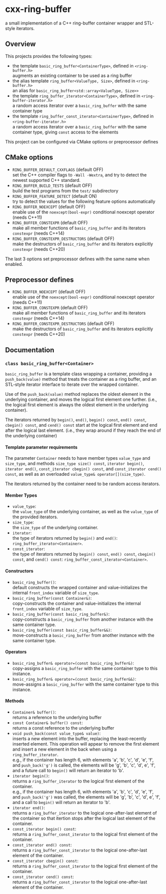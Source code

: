# cxx-ring-buffer

a small implementation of a C++ ring-buffer container wrapper and STL-style
iterators.

## Overview

This projects provides the following types:

- the template `basic_ring_buffer<ContainerType>`, defined in `<ring-buffer.h>`  
  augments an existing container to be used as a ring buffer
- the alias template `ring_buffer<ValueType, Size>`, defined in `<ring-buffer.h>`  
  an alias for `basic_ring_buffer<std::array<ValueType, Size>>`
- the template `ring_buffer_iterator<ContainerType>`, defined in `<ring-buffer-iterator.h>`  
  a random access iterator over a `basic_ring_buffer` with the same container type
- the template `ring_buffer_const_iterator<ContainerType>`, defined in `<ring-buffer-iterator.h>`  
  a random access iterator over a `basic_ring_buffer` with the same container type,
  giving `const` access to the elements

This project can be configured via CMake options or preprocessor defines

## CMake options

- `RING_BUFFER_DEFAULT_CXXFLAGS` (default OFF)  
  set the C++ compiler flags to `-Wall -Wextra`, and try to detect the newest supported C++ standard.
- `RING_BUFFER_BUILD_TESTS` (default OFF)  
  build the test programs from the `test/` subdirectory
- `RING_BUFFER_FEATURE_DETECT` (default ON)  
  try to detect the values for the following feature options automatically
- `RING_BUFFER_NOEXCEPT` (default OFF)  
  enable use of the `noexcept(bool-expr)` conditional noexcept operator (needs C++11)
- `RING_BUFFER_CONSTEXPR` (default OFF)  
  make all member functions of `basic_ring_buffer` and its iterators `constexpr` (needs C++14)
- `RING_BUFFER_CONSTEXPR_DESTRUCTORS` (default OFF)  
  make the destructors of `basic_ring_buffer` and its iterators explicitly `constexpr` (needs C++20)

The last 3 options set preprocessor defines with the same name when enabled.

## Preprocessor defines

- `RING_BUFFER_NOEXCEPT` (default OFF)  
  enable use of the `noexcept(bool-expr)` conditional noexcept operator (needs C++11)
- `RING_BUFFER_CONSTEXPR` (default OFF)  
  make all member functions of `basic_ring_buffer` and its iterators `constexpr` (needs C++14)
- `RING_BUFFER_CONSTEXPR_DESTRUCTORS` (default OFF)  
  make the destructors of `basic_ring_buffer` and its iterators explicitly `constexpr` (needs C++20)

## Documentation

### `class basic_ring_buffer<Container>`

`basic_ring_buffer` is a template class wrapping a container, providing a
`push_back(value)` method that treats the container as a ring buffer, and an
STL-style iterator interface to iterate over the wrapped container.

Use of the `push_back(value)` method replaces the oldest element in the
underlying container, and moves the logical first element one further. (i.e.,
the logical first element is always the oldest element in the underlying
container).

The iterators returned by `begin()`, `end()`, `begin() const`, `end() const`,
`cbegin() const`, and `cend() const` start at the logical first element and end
after the logical last element. (i.e., they wrap around if they reach the end of
the underlying container)

#### Template parameter requirements

The parameter `Container` needs to have member types `value_type` and
`size_type`, and methods `size_type size() const`, `iterator begin()`,
`iterator end()`, `const_iterator cbegin() const`, and `const_iterator cend()
const`, as well as an overloaded `value_type& operator[](size_type)`.

The iterators returned by the container need to be random access iterators.

#### Member Types

- `value_type`:  
    the `value_type` of the underlying container, as well as the `value_type` of
    the provided iterators.
- `size_type`:  
    the `size_type` of the underlying container.
- `iterator`:  
    the type of iterators returned by `begin()` and `end()`:
    `ring_buffer_iterator<Container>`.
- `const_iterator`:  
    the type of iterators returned by `begin() const`, `end() const`, `cbegin()
    const`, and `cend() const`: `ring_buffer_const_iterator<Container>`.

#### Constructors

- `basic_ring_buffer()`:  
    default constructs the wrapped container and value-initializes the internal
    `front_index` variable of `size_type`.
- `basic_ring_buffer(const Container&)`:  
    copy-constructs the container and value-initializes the internal
    `front_index` variable of `size_type`.
- `basic_ring_buffer(const basic_ring_buffer&)`:  
    copy-constructs a `basic_ring_buffer` from another instance with the same
    container type.
- `basic_ring_buffer(const basic_ring_buffer&&)`:  
    move-constructs a `basic_ring_buffer` from another instance with the same
    container type.

#### Operators

- `basic_ring_buffer& operator=(const basic_ring_buffer&)`:  
    copy-assigns a `basic_ring_buffer` with the same container type to this
    instance.
- `basic_ring_buffer& operator=(const basic_ring_buffer&&)`:  
    move-assigns a `basic_ring_buffer` with the same container type to this
    instance.

#### Methods

- `Container& buffer()`:  
    returns a reference to the underlying buffer
- `const Container& buffer() const`:  
    returns a const reference to the underlying buffer
- `void push_back(const value_type& value)`:  
    inserts a new element into the buffer, replacing the least-recently inserted
    element. This operation will appear to remove the first element and insert
    a new element in the back when using a `ring_buffer_iterator`.  
    e.g., if the container has length 6, with elements 'a', 'b', 'c', 'd', 'e',
    'f', and `push_back('g')` is called, the elements will be 'g', 'b', 'c',
    'd', e', 'f', and a future call to `begin()` will return an iterator to 'b'.
- `iterator begin()`:  
    returns a `ring_buffer_iterator` to the logical first element of the
    container.  
    e.g., if the container has length 6, with elements 'a', 'b', 'c', 'd', 'e',
    'f', and `push_back('g')` was called, the elements will be 'g', 'b', 'c',
    'd', e', 'f', and a call to `begin()` will return an iterator to 'b'.
- `iterator end()`:  
    returns a `ring_buffer_iterator` to the logical one-after-last element of
    the container so that itertion stops after the logical last element of the
    container.
- `const_iterator begin() const`:  
    returns a `ring_buffer_const_iterator` to the logical first element of the
    container.
- `const_iterator end() const`:  
    returns a `ring_buffer_const_iterator` to the logical one-after-last element
    of the container.
- `const_iterator cbegin() const`:  
    returns a `ring_buffer_const_iterator` to the logical first element of the
    container.
- `const_iterator cend() const`:  
    returns a `ring_buffer_const_iterator` to the logical one-after-last element
    of the container.
